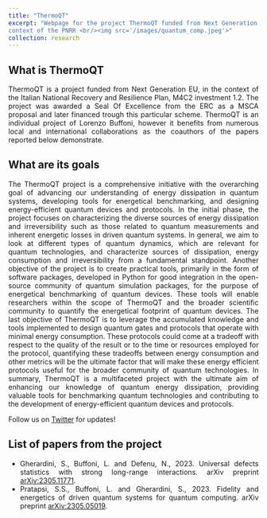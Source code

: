 ```yaml
---
title: "ThermoQT"
excerpt: "Webpage for the project ThermoQT funded from Next Generation EU, in the
context of the PNRR <br/><img src='/images/quantum_comp.jpeg'>"
collection: research
---
```

<div style='text-align: justify;'>

## What is ThermoQT
ThermoQT is a project funded from Next Generation EU, in the context of the Italian National Recovery and Resilience Plan, 
M4C2 investment 1.2. The project was awarded a Seal Of Excellence from the ERC as a MSCA proposal and later financed trough this 
particular scheme. 
ThermoQT is an individual project of Lorenzo Buffoni, however it benefits from numerous local and international collaborations
as the coauthors of the papers reported below demonstrate. 

## What are its goals
The ThermoQT project is a comprehensive initiative with the overarching goal of advancing our understanding of energy dissipation in quantum systems, developing tools for energetical benchmarking, and designing energy-efficient quantum devices and protocols.
In the initial phase, the project focuses on characterizing the diverse sources of energy dissipation and irreversibility such as those related to quantum measurements and inherent energetic losses in driven quantum systems. In general, we aim to look at different types of quantum dynamics, which are relevant for quantum technologies, and characterize sources of dissipation, energy consumption and irreversibility from a fundamental standpoint.
Another objective of the project is to create practical tools, primarily in the form of software packages, developed in Python for good integration in the open-source community of quantum simulation packages, for the purpose of energetical benchmarking of quantum devices. These tools will enable researchers within the scope of ThermoQT and the broader scientific community to quantify the energetical footprint of quantum devices.
The last objective of ThermoQT is to leverage the accumulated knowledge and tools implemented to design quantum gates and protocols that operate with minimal energy consumption. These protocols could come at a tradeoff with respect to the quality of the result or to the time or resources employed for the protocol,  quantifying these tradeoffs between energy consumption and other metrics will be the ultimate factor that will make these energy efficient protocols useful for the broader community of quantum technologies.
In summary, ThermoQT is a multifaceted project with the ultimate aim of enhancing our knowledge of quantum energy dissipation, providing valuable tools for benchmarking quantum technologies and contributing to the development of energy-efficient quantum devices and protocols. 

Follow us on [Twitter](https://twitter.com/ThermoQT) for updates!

## List of papers from the project

- Gherardini, S., Buffoni, L. and Defenu, N., 2023. Universal defects statistics with strong long-range interactions. arXiv preprint [arXiv:2305.11771](https://arxiv.org/abs/2305.11771).
- Pratapsi, S.S., Buffoni, L. and Gherardini, S., 2023. Fidelity and energetics of driven quantum systems for quantum computing. arXiv preprint [arXiv:2305.05019](https://arxiv.org/abs/2305.05019).
</div>

